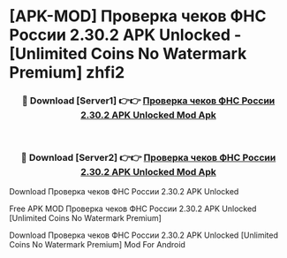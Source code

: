 # [APK-MOD] Проверка чеков ФНС России 2.30.2 APK Unlocked - [Unlimited Coins No Watermark Premium] zhfi2



<div align="center">
<h3>🔴 Download [Server1] 👉👉 <a href="https://momento.my/?title=Проверка_чеков_ФНС_России_2.30.2_APK_Unlocked">Проверка чеков ФНС России 2.30.2 APK Unlocked Mod Apk</a></h3><br>

<h3>🔴 Download [Server2] 👉👉 <a href="https://momento.my/?title=Проверка_чеков_ФНС_России_2.30.2_APK_Unlocked">Проверка чеков ФНС России 2.30.2 APK Unlocked Mod Apk</a></h3>
</div>



Download Проверка чеков ФНС России 2.30.2 APK Unlocked 

Free APK MOD Проверка чеков ФНС России 2.30.2 APK Unlocked [Unlimited Coins No Watermark Premium]

Download Проверка чеков ФНС России 2.30.2 APK Unlocked [Unlimited Coins No Watermark Premium] Mod For Android
